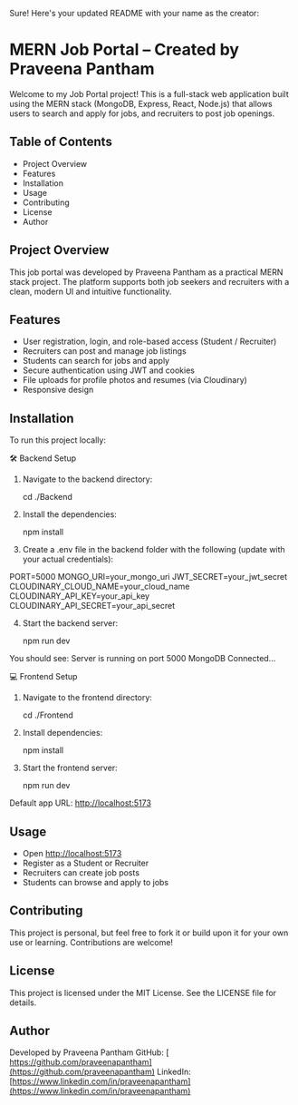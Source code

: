 Sure! Here's your updated README with your name as the creator:


# MERN Job Portal – Created by Praveena Pantham

Welcome to my Job Portal project! This is a full-stack web application built using the MERN stack (MongoDB, Express, React, Node.js) that allows users to search and apply for jobs, and recruiters to post job openings.

## Table of Contents

* Project Overview
* Features
* Installation
* Usage
* Contributing
* License
* Author

## Project Overview

This job portal was developed by Praveena Pantham as a practical MERN stack project. The platform supports both job seekers and recruiters with a clean, modern UI and intuitive functionality.

## Features

* User registration, login, and role-based access (Student / Recruiter)
* Recruiters can post and manage job listings
* Students can search for jobs and apply
* Secure authentication using JWT and cookies
* File uploads for profile photos and resumes (via Cloudinary)
* Responsive design

## Installation

To run this project locally:

🛠 Backend Setup

1. Navigate to the backend directory:

   cd ./Backend

2. Install the dependencies:

   npm install

3. Create a .env file in the backend folder with the following (update with your actual credentials):

PORT=5000
MONGO\_URI=your\_mongo\_uri
JWT\_SECRET=your\_jwt\_secret
CLOUDINARY\_CLOUD\_NAME=your\_cloud\_name
CLOUDINARY\_API\_KEY=your\_api\_key
CLOUDINARY\_API\_SECRET=your\_api\_secret

4. Start the backend server:

   npm run dev

You should see:
Server is running on port 5000
MongoDB Connected...

💻 Frontend Setup

1. Navigate to the frontend directory:

   cd ./Frontend

2. Install dependencies:

   npm install

3. Start the frontend server:

   npm run dev

Default app URL: [http://localhost:5173](http://localhost:5173)

## Usage

* Open [http://localhost:5173](http://localhost:5173)
* Register as a Student or Recruiter
* Recruiters can create job posts
* Students can browse and apply to jobs

## Contributing

This project is personal, but feel free to fork it or build upon it for your own use or learning. Contributions are welcome!

## License

This project is licensed under the MIT License. See the LICENSE file for details.

## Author

Developed by Praveena Pantham
GitHub: [ https://github.com/praveenapantham](https://github.com/praveenapantham)
LinkedIn: [https://www.linkedin.com/in/praveenapantham](https://www.linkedin.com/in/praveenapantham) 

